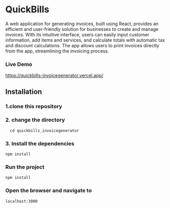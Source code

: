 # QuickBills

A web application for generating invoices, built using React, provides an efficient and user-friendly solution for businesses to create and manage invoices. With its intuitive interface, users can easily input customer information, add items and services, and calculate totals with automatic tax and discount calculations. The app allows users to print invoices directly from the app, streamlining the invoicing process.

### Live Demo
https://quickbills-invoicegenerator.vercel.app/

## Installation 
### 1.clone this repository

### 2. change the directory 
```shell
  cd quickbills_invoicegenerator
```

### 3. Install the dependencies
```shell
npm install
```

### Run the project
```shell
npm install
```

### Open the browser and navigate to 
```shell
localhost:3000
```
